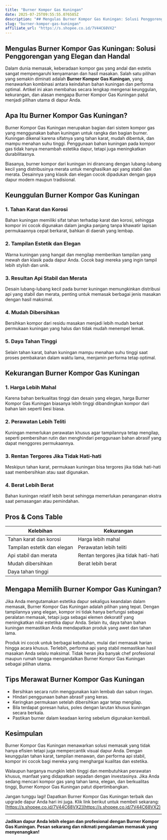 ```yaml
---
title: "Burner Kompor Gas Kuningan"
date: 2025-07-25T09:55:55.076585Z
description: "## Mengulas Burner Kompor Gas Kuningan: Solusi Penggorengan yang Elegan dan Handal..."
slug: "burner-kompor-gas-kuningan"
affiliate_url: "https://s.shopee.co.id/7V44C68VX2"
---
```

## Mengulas Burner Kompor Gas Kuningan: Solusi Penggorengan yang Elegan dan Handal

Dalam dunia memasak, keberadaan kompor gas yang andal dan estetis sangat mempengaruhi kenyamanan dan hasil masakan. Salah satu pilihan yang semakin diminati adalah **Burner Kompor Gas Kuningan**, yang menawarkan kombinasi antara keindahan bahan kuningan dan performa optimal. Artikel ini akan membahas secara lengkap mengenai keunggulan, kekurangan, dan alasan mengapa Burner Kompor Gas Kuningan patut menjadi pilihan utama di dapur Anda.

## Apa Itu Burner Kompor Gas Kuningan?

Burner Kompor Gas Kuningan merupakan bagian dari sistem kompor gas yang menggunakan bahan kuningan untuk rangka dan bagian burner. Kuningan dikenal karena sifatnya yang tahan karat, mudah dibentuk, dan mampu menahan suhu tinggi. Penggunaan bahan kuningan pada kompor gas tidak hanya menambah estetika dapur, tetapi juga meningkatkan durabilitasnya.

Biasanya, burner kompor dari kuningan ini dirancang dengan lubang-lubang kecil yang distribusinya merata untuk menghasilkan api yang stabil dan merata. Desainnya yang klasik dan elegan cocok dipadukan dengan gaya dapur modern maupun tradisional.

## Keunggulan Burner Kompor Gas Kuningan

### 1. Tahan Karat dan Korosi

Bahan kuningan memiliki sifat tahan terhadap karat dan korosi, sehingga kompor ini cocok digunakan dalam jangka panjang tanpa khawatir lapisan permukaannya cepat berkarat, bahkan di daerah yang lembap.

### 2. Tampilan Estetik dan Elegan

Warna kuningan yang hangat dan mengilap memberikan tampilan yang mewah dan klasik pada dapur Anda. Cocok bagi mereka yang ingin tampil lebih stylish dan unik.

### 3. Resultan Api Stabil dan Merata

Desain lubang-lubang kecil pada burner kuningan memungkinkan distribusi api yang stabil dan merata, penting untuk memasak berbagai jenis masakan dengan hasil maksimal.

### 4. Mudah Dibersihkan

Bersihkan kompor dari residu masakan menjadi lebih mudah berkat permukaan kuningan yang halus dan tidak mudah menempel lemak.

### 5. Daya Tahan Tinggi

Selain tahan karat, bahan kuningan mampu menahan suhu tinggi saat proses pembakaran dalam waktu lama, menjamin performa tetap optimal.

## Kekurangan Burner Kompor Gas Kuningan

### 1. Harga Lebih Mahal

Karena bahan berkualitas tinggi dan desain yang elegan, harga Burner Kompor Gas Kuningan biasanya lebih tinggi dibandingkan kompor dari bahan lain seperti besi biasa.

### 2. Perawatan Lebih Teliti

Kuningan memerlukan perawatan khusus agar tampilannya tetap mengilap, seperti pembersihan rutin dan menghindari penggunaan bahan abrasif yang dapat menggores permukaannya.

### 3. Rentan Tergores Jika Tidak Hati-hati

Meskipun tahan karat, permukaan kuningan bisa tergores jika tidak hati-hati saat membersihkan atau saat digunakan.

### 4. Berat Lebih Berat

Bahan kuningan relatif lebih berat sehingga memerlukan penanganan ekstra saat pemasangan atau pemindahan.

## Pros & Cons Table

| Kelebihan                         | Kekurangan                       |
|----------------------------------|----------------------------------|
| Tahan karat dan korosi         | Harga lebih mahal             |
| Tampilan estetik dan elegan     | Perawatan lebih teliti       |
| Api stabil dan merata           | Rentan tergores jika tidak hati-hati |
| Mudah dibersihkan               | Berat lebih berat             |
| Daya tahan tinggi               |                                  |

## Mengapa Memilih Burner Kompor Gas Kuningan?

Jika Anda mengutamakan estetika dapur sekaligus keandalan dalam memasak, Burner Kompor Gas Kuningan adalah pilihan yang tepat. Dengan tampilannya yang elegan, kompor ini tidak hanya berfungsi sebagai peralatan memasak, tetapi juga sebagai elemen dekoratif yang meningkatkan nilai estetika dapur Anda. Selain itu, daya tahan bahan kuningan memastikan Anda mendapatkan produk yang awet dan tahan lama.

Produk ini cocok untuk berbagai kebutuhan, mulai dari memasak harian hingga acara khusus. Terlebih, performa api yang stabil memastikan hasil masakan Anda selalu maksimal. Tidak heran jika banyak chef profesional maupun rumah tangga mengandalkan Burner Kompor Gas Kuningan sebagai pilihan utama.

## Tips Merawat Burner Kompor Gas Kuningan

- Bersihkan secara rutin menggunakan kain lembab dan sabun ringan.
- Hindari penggunaan bahan abrasif yang keras.
- Keringkan permukaan setelah dibersihkan agar tetap mengilap.
- Bila terdapat goresan halus, poles dengan larutan khusus kuningan secara berkala.
- Pastikan burner dalam keadaan kering sebelum digunakan kembali.

## Kesimpulan

Burner Kompor Gas Kuningan menawarkan solusi memasak yang tidak hanya efisien tetapi juga mempercantik visual dapur Anda. Dengan keunggulan tahan karat, tampilan menawan, dan performa api stabil, kompor ini cocok bagi mereka yang menghargai kualitas dan estetika.

Walaupun harganya mungkin lebih tinggi dan membutuhkan perawatan khusus, manfaat yang didapatkan sepadan dengan investasinya. Jika Anda sedang mencari kompor gas yang tahan lama, elegan, dan berkualitas tinggi, Burner Kompor Gas Kuningan patut dipertimbangkan.

Jangan tunggu lagi! Dapatkan Burner Kompor Gas Kuningan terbaik dan upgrade dapur Anda hari ini juga. Klik link berikut untuk membeli sekarang: [https://s.shopee.co.id/7V44C68VX2](https://s.shopee.co.id/7V44C68VX2)

---

**Jadikan dapur Anda lebih elegan dan profesional dengan Burner Kompor Gas Kuningan. Pesan sekarang dan nikmati pengalaman memasak yang menyenangkan!**